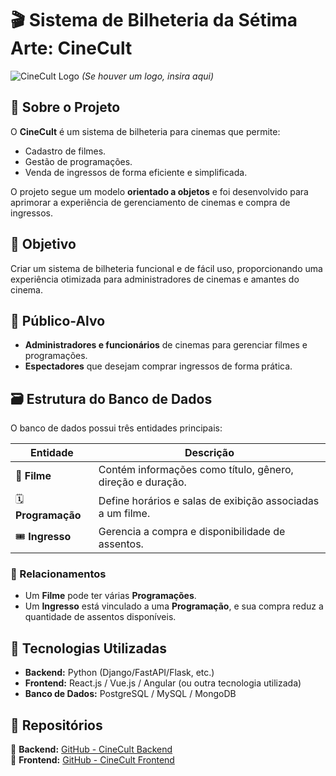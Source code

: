 # 🎬 Sistema de Bilheteria da Sétima Arte: CineCult

![CineCult Logo](https://your-image-url.com/logo.png) *(Se houver um logo, insira aqui)*

## 📌 Sobre o Projeto
O **CineCult** é um sistema de bilheteria para cinemas que permite:
- Cadastro de filmes.
- Gestão de programações.
- Venda de ingressos de forma eficiente e simplificada.

O projeto segue um modelo **orientado a objetos** e foi desenvolvido para aprimorar a experiência de gerenciamento de cinemas e compra de ingressos.

## 🎯 Objetivo
Criar um sistema de bilheteria funcional e de fácil uso, proporcionando uma experiência otimizada para administradores de cinemas e amantes do cinema.

## 👥 Público-Alvo
- **Administradores e funcionários** de cinemas para gerenciar filmes e programações.
- **Espectadores** que desejam comprar ingressos de forma prática.

## 🗃️ Estrutura do Banco de Dados
O banco de dados possui três entidades principais:

| Entidade      | Descrição |
|--------------|-----------|
| 🎥 **Filme** | Contém informações como título, gênero, direção e duração. |
| 🗓️ **Programação** | Define horários e salas de exibição associadas a um filme. |
| 🎟️ **Ingresso** | Gerencia a compra e disponibilidade de assentos. |

### 🔗 Relacionamentos
- Um **Filme** pode ter várias **Programações**.
- Um **Ingresso** está vinculado a uma **Programação**, e sua compra reduz a quantidade de assentos disponíveis.

## 🚀 Tecnologias Utilizadas
- **Backend:** Python (Django/FastAPI/Flask, etc.)
- **Frontend:** React.js / Vue.js / Angular (ou outra tecnologia utilizada)
- **Banco de Dados:** PostgreSQL / MySQL / MongoDB

## 🔗 Repositórios
📂 **Backend:** [GitHub - CineCult Backend](https://github.com/SamuelGomesRocha/cinecult)  
🎨 **Frontend:** [GitHub - CineCult Frontend](https://github.com/SamuelGomesRocha/frontcine)
